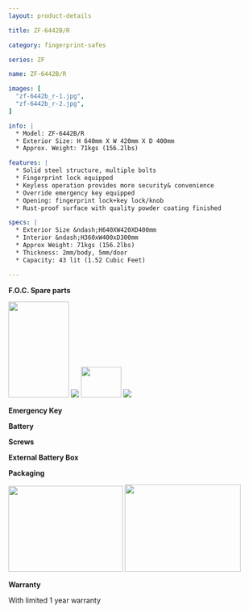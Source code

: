 ```yaml
---
layout: product-details

title: ZF-6442B/R

category: fingerprint-safes

series: ZF

name: ZF-6442B/R

images: [
  "zf-6442b_r-1.jpg",
  "zf-6442b_r-2.jpg",
]

info: |
  * Model: ZF-6442B/R
  * Exterior Size: H 640mm X W 420mm X D 400mm
  * Approx. Weight: 71kgs (156.2lbs)

features: |
  * Solid steel structure, multiple bolts
  * Fingerprint lock equipped
  * Keyless operation provides more security& convenience
  * Override emergency key equipped
  * Opening: fingerprint lock+key lock/knob
  * Rust-proof surface with quality powder coating finished

specs: |
  * Exterior Size &ndash;H640XW420XD400mm
  * Interior &ndash;H360xW400xD300mm
  * Approx Weight: 71kgs (156.2lbs)
  * Thickness: 2mm/body, 5mm/door
  * Capacity: 43 lit (1.52 Cubic Feet)

---
```


**F.O.C. Spare parts**

<img alt="" src="{IMAGE_CDN}/zf-6442b_r-3.jpg" style="width: 120px; height: 190px;" />

<img src="{IMAGE_CDN}/zf-6442b_r-4.jpg" />

<img alt="" src="{IMAGE_CDN}/zf-6442b_r-5.jpg" style="width: 80px; height: 61px;" />

<img src="{IMAGE_CDN}/zf-6442b_r-6.jpg" />

**Emergency Key**

**Battery**

**Screws**

**External Battery Box**

**Packaging**

<img alt="" src="{IMAGE_CDN}/zf-6442b_r-7.jpg" style="width: 227px; height: 170px;" />

<img alt="" src="{IMAGE_CDN}/zf-6442b_r-8.jpg" style="width: 230px; height: 173px;" />

**Warranty**

With limited 1 year warranty
